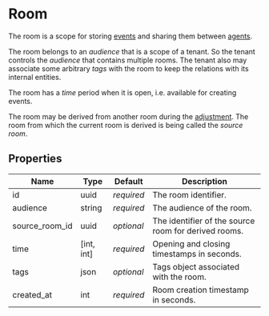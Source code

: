# Room

The room is a scope for storing [events](event.md#event) and sharing them between
[agents](agent.md#agent).

The room belongs to an _audience_ that is a scope of a tenant. So the tenant controls the _audience_ that
contains multiple rooms. The tenant also may associate some arbitrary _tags_ with the room to keep the
relations with its internal entities.

The room has a _time_ period when it is open, i.e. available for creating events.

The room may be derived from another room during the [adjustment](room/adjust.md).
The room from which the current room is derived is being called the _source room_.

## Properties

Name           | Type       | Default    | Description
---------------| ---------- | ---------- | ----------------------------------------------------
id             |       uuid | _required_ | The room identifier.
audience       |     string | _required_ | The audience of the room.
source_room_id |       uuid | _optional_ | The identifier of the source room for derived rooms.
time           | [int, int] | _required_ | Opening and closing timestamps in seconds.
tags           |       json | _optional_ | Tags object associated with the room.
created_at     |        int | _required_ | Room creation timestamp in seconds.
